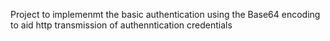 Project to implemenmt the basic authentication using the Base64 encoding to aid http transmission of authenntication credentials
